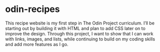 # odin-recipes
This recipe website is my first step in The Odin Project curriculum. I’ll be starting out by building it with HTML and plan to add CSS later on to improve the design. Through this project, I want to show that I can work with links, images, and lists, while continuing to build on my coding skills and add more features as I go.
